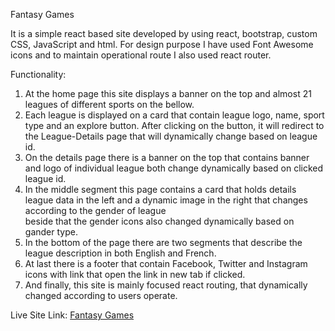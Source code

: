 Fantasy Games

It is a simple react based site developed by using react, bootstrap, custom CSS, JavaScript and html. For design purpose I have used Font Awesome icons and to maintain operational route I also used react router.

Functionality:
1.	At the home page this site displays a banner on the top and almost 21 leagues of different sports on the bellow.
2.	Each league is displayed on a card that contain league logo, name, sport type and an explore button. After clicking on the button, it will redirect to the League-Details page     that will dynamically change based on league id.
3.	On the details page there is a banner on the top that contains banner and logo of individual league both change dynamically based on clicked league id.
4.	In the middle segment this page contains a card that holds details league data in the left and a dynamic image in the right that changes according to the gender of league  
    beside that the gender icons also changed dynamically based on gander type.
6.	In the bottom of the page there are two segments that describe the league description in both English and French.
7.	At last there is a footer that contain Facebook, Twitter and Instagram icons with link that open the link in new tab if clicked.
8.	And finally, this site is mainly focused react routing, that dynamically changed according to users operate.

Live Site Link: [Fantasy Games](https://angry-keller-23c24d.netlify.app/)
